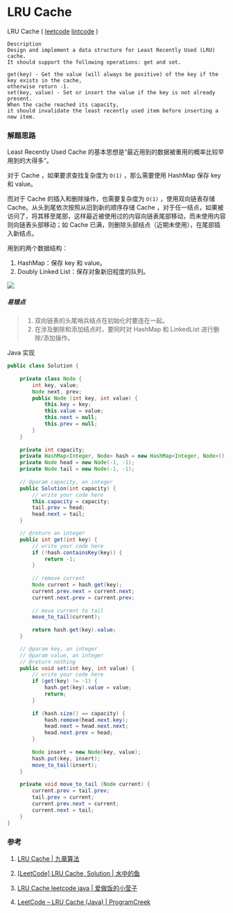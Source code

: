 # LRU Cache

LRU Cache  ( [leetcode]() [lintcode](http://www.lintcode.com/en/problem/lru-cache/#) )

```
Description
Design and implement a data structure for Least Recently Used (LRU) cache. 
It should support the following operations: get and set.

get(key) - Get the value (will always be positive) of the key if the key exists in the cache, 
otherwise return -1.
set(key, value) - Set or insert the value if the key is not already present. 
When the cache reached its capacity, 
it should invalidate the least recently used item before inserting a new item.
```



### 解题思路

Least Recently Used Cache 的基本思想是“最近用到的数据被重用的概率比较早用到的大得多”。

对于 Cache ，如果要求查找复杂度为 `O(1)` ，那么需要使用 HashMap 保存 key 和 value。

而对于 Cache 的插入和删除操作，也需要复杂度为 `O(1)` ，使用双向链表存储 Cache。从头到尾依次按照从旧到新的顺序存储 Cache ，对于任一结点，如果被访问了，将其移至尾部，这样最近被使用过的内容向链表尾部移动，而未使用内容则向链表头部移动；如 Cache 已满，则删除头部结点（近期未使用），在尾部插入新结点。

用到的两个数据结构：

1. HashMap：保存 key 和 value。
2. Doubly Linked List：保存对象新旧程度的队列。

![](http://ww4.sinaimg.cn/mw690/600e6311jw1f9jf243fs3j20im06sgm7.jpg)

##### 易错点

> 1. 双向链表的头尾哨兵结点在初始化时要连在一起。
> 2. 在涉及删除和添加结点时，要同时对 HashMap 和 LinkedList 进行删除/添加操作。

Java 实现

```java
public class Solution {
    
    private class Node {
        int key, value;
        Node next, prev;
        public Node (int key, int value) {
            this.key = key;
            this.value = value;
            this.next = null;
            this.prev = null;
        }
    }
    
    private int capacity;
    private HashMap<Integer, Node> hash = new HashMap<Integer, Node>();
    private Node head = new Node(-1, -1);
    private Node tail = new Node(-1, -1);
    
    // @param capacity, an integer
    public Solution(int capacity) {
        // write your code here
        this.capacity = capacity;
        tail.prev = head;
        head.next = tail;
    }

    // @return an integer
    public int get(int key) {
        // write your code here
        if (!hash.containsKey(key)) {
            return -1;
        }
        
        // remove current
        Node current = hash.get(key);
        current.prev.next = current.next;
        current.next.prev = current.prev;
        
        // move current to tail
        move_to_tail(current);
        
        return hash.get(key).value;
    }

    // @param key, an integer
    // @param value, an integer
    // @return nothing
    public void set(int key, int value) {
        // write your code here
        if (get(key) != -1) {
            hash.get(key).value = value;
            return;
        }
        
        if (hash.size() == capacity) {
            hash.remove(head.next.key);
            head.next = head.next.next;
            head.next.prev = head;
        }
        
        Node insert = new Node(key, value);
        hash.put(key, insert);
        move_to_tail(insert);
    }
    
    private void move_to_tail (Node current) {
        current.prev = tail.prev;
        tail.prev = current;
        current.prev.next = current;
        current.next = tail;
    }
}
```



### 参考

1. [LRU Cache | 九章算法](http://www.jiuzhang.com/solutions/lru-cache/)

2. [[LeetCode] LRU Cache, Solution | 水中的鱼](http://fisherlei.blogspot.jp/2013/11/leetcode-lru-cache-solution.html)

3. [LRU Cache leetcode java | 爱做饭的小莹子](http://www.cnblogs.com/springfor/p/3869393.html)

4. [LeetCode – LRU Cache (Java) | ProgramCreek](http://www.programcreek.com/2013/03/leetcode-lru-cache-java/)

   ​